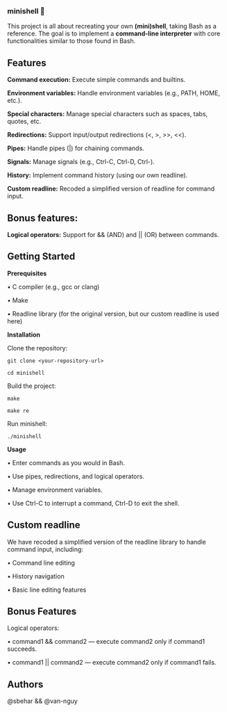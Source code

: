 ### minishell 🐚​

This project is all about recreating your own **(mini)shell**, taking Bash as a reference.
The goal is to implement a **command-line interpreter** with core functionalities similar to those found in Bash.

## Features
**Command execution:** Execute simple commands and builtins.

**Environment variables:** Handle environment variables (e.g., PATH, HOME, etc.).

**Special characters:** Manage special characters such as spaces, tabs, quotes, etc.

**Redirections:** Support input/output redirections (<, >, >>, <<).

**Pipes:** Handle pipes (|) for chaining commands.

**Signals:** Manage signals (e.g., Ctrl-C, Ctrl-D, Ctrl-\).

**History:** Implement command history (using our own readline).

**Custom readline:** Recoded a simplified version of readline for command input.

## Bonus features:

**Logical operators:** Support for && (AND) and || (OR) between commands.

## Getting Started

**Prerequisites**

• C compiler (e.g., gcc or clang)

• Make

• Readline library (for the original version, but our custom readline is used here)

**Installation**

Clone the repository:

``` git clone <your-repository-url> ```

``` cd minishell ```

Build the project:

``` make ```

``` make re ```

Run minishell:

``` ./minishell ```

**Usage**

• Enter commands as you would in Bash.

• Use pipes, redirections, and logical operators.

• Manage environment variables.

• Use Ctrl-C to interrupt a command, Ctrl-D to exit the shell.

## Custom readline

We have recoded a simplified version of the readline library to handle command input, including:

• Command line editing

• History navigation

• Basic line editing features

## Bonus Features

Logical operators:

• command1 && command2 — execute command2 only if command1 succeeds.

• command1 || command2 — execute command2 only if command1 fails.

## Authors
@sbehar && @van-nguy
